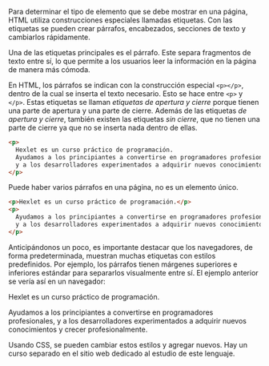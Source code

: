 
Para determinar el tipo de elemento que se debe mostrar en una página, HTML utiliza construcciones especiales llamadas etiquetas. Con las etiquetas se pueden crear párrafos, encabezados, secciones de texto y cambiarlos rápidamente.

Una de las etiquetas principales es el párrafo. Este separa fragmentos de texto entre sí, lo que permite a los usuarios leer la información en la página de manera más cómoda.

En HTML, los párrafos se indican con la construcción especial `<p></p>`, dentro de la cual se inserta el texto necesario. Esto se hace entre `<p>` y `</p>`. Estas etiquetas se llaman _etiquetas de apertura y cierre_ porque tienen una parte de apertura y una parte de cierre. Además de las etiquetas _de apertura y cierre_, también existen las etiquetas _sin cierre_, que no tienen una parte de cierre ya que no se inserta nada dentro de ellas.

```html
<p>
  Hexlet es un curso práctico de programación.
  Ayudamos a los principiantes a convertirse en programadores profesionales,
  y a los desarrolladores experimentados a adquirir nuevos conocimientos y crecer profesionalmente.
</p>
```

Puede haber varios párrafos en una página, no es un elemento único.

```html
<p>Hexlet es un curso práctico de programación.</p>
<p>
  Ayudamos a los principiantes a convertirse en programadores profesionales,
  y a los desarrolladores experimentados a adquirir nuevos conocimientos y crecer profesionalmente.
</p>
```

Anticipándonos un poco, es importante destacar que los navegadores, de forma predeterminada, muestran muchas etiquetas con estilos predefinidos. Por ejemplo, los párrafos tienen márgenes superiores e inferiores estándar para separarlos visualmente entre sí. El ejemplo anterior se vería así en un navegador:

<div class="hexlet-basics-example my-3">
  <p>Hexlet es un curso práctico de programación.</p>
  <p class="m-0">Ayudamos a los principiantes a convertirse en programadores profesionales, y a los desarrolladores experimentados a adquirir nuevos conocimientos y crecer profesionalmente.</p>
</div>

Usando CSS, se pueden cambiar estos estilos y agregar nuevos. Hay un curso separado en el sitio web dedicado al estudio de este lenguaje.
